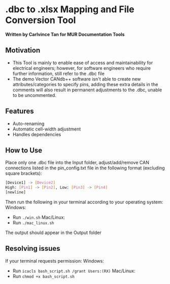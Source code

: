 .dbc to .xlsx Mapping and File Conversion Tool
============================================
**Written by Carlvince Tan for MUR Documentation Tools**

## Motivation
- This Tool is mainly to enable ease of access and maintainability for electrical engineers; however, for software engineers who require further information, still refer to the .dbc file
- The demo Vector CANdb++ software isn't able to create new attributes/categories to specify pins, adding these extra details in the comments will also result in permanent adjustments to the .dbc, unable to be uncommented.

## Features
- Auto-renaming
- Automatic cell-width adjustment
- Handles dependencies

## How to Use
Place only one .dbc file into the Input folder, adjust/add/remove CAN connections listed in the pin_config.txt file in the following format (excluding square brackets):
```Bash
[Device1] -> [Device2]
High: [Pin1] -> [Pin2], Low: [Pin3] -> [Pin4]
[newline]
```
Then run the following in your terminal according to your operating system:
Windows:
- Run `./win.sh`
Mac/Linux:
- Run `./mac_linux.sh`

The output should appear in the Output folder

## Resolving issues
If your terminal requests permission:
Windows:
- Run `icacls bash_script.sh /grant Users:(RX)`
Mac/Linux:
- Run `chmod +x bash_script.sh`